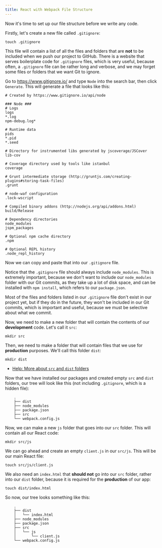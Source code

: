 ```yaml
---
title: React with Webpack File Structure
---
```

Now it's time to set up our file structure before we write any code.

Firstly, let's create a new file called `.gitignore`:

```shell
touch .gitignore
```

This file will contain a list of all the files and folders that are **not** to be included when we push our project to GitHub. There is a website that serves boilerplate code for `.gitignore` files, which is very useful, because often, a `.gitignore` file can be rather long and verbose, and we may forget some files or folders that we want Git to ignore.

Go to <a href='https://www.gitignore.io/' target='_blank' rel='nofollow'>https://www.gitignore.io/</a> and type `Node` into the search bar, then click `Generate`. This will generate a file that looks like this:

```git
# Created by https://www.gitignore.io/api/node

### Node ###
# Logs
logs
*.log
npm-debug.log*

# Runtime data
pids
*.pid
*.seed

# Directory for instrumented libs generated by jscoverage/JSCover
lib-cov

# Coverage directory used by tools like istanbul
coverage

# Grunt intermediate storage (http://gruntjs.com/creating-plugins#storing-task-files)
.grunt

# node-waf configuration
.lock-wscript

# Compiled binary addons (http://nodejs.org/api/addons.html)
build/Release

# Dependency directories
node_modules
jspm_packages

# Optional npm cache directory
.npm

# Optional REPL history
.node_repl_history
```

Now we can copy and paste that into our `.gitignore` file.

Notice that the `.gitignore` file should always include `node_modules`. This is extremely important, because we don't want to include our `node_modules` folder with our Git commits, as they take up a lot of disk space, and can be installed with `npm install`, which refers to our `package.json`.

Most of the files and folders listed in our `.gitignore` file don't exist in our project yet, but if they do in the future, they won't be included in our Git commits, which is important and useful, because we must be selective about what we commit.

Now, we need to make a new folder that will contain the contents of our **development** code. Let's call it `src`:

```shell
mkdir src
```

Then, we need to make a folder that will contain files that we use for **production** purposes. We'll call this folder `dist`:

```shell
mkdir dist
```

*   <a href='http://stackoverflow.com/questions/23730882/what-is-the-role-of-src-and-dist-folders/23731040#23731040' target='_blank' rel='nofollow'>Help: More about `src` and `dist` folders</a>

Now that we have installed our packages and created empty `src` and `dist` folders, our tree will look like this (not including `.gitignore`, which is a hidden file):

```shell
    .
    ├── dist
    ├── node_modules
    ├── package.json
    ├── src
    └── webpack.config.js
```

Now, we can make a new `js` folder that goes into our `src` folder. This will contain all our React code:

```shell
mkdir src/js
```

We can go ahead and create an empty `client.js` in our `src/js`. This will be our main React file:

```shell
touch src/js/client.js
```

We also need an `index.html` that **should not** go into our `src` folder, rather into our `dist` folder, because it is required for the **production** of our app:

```shell
touch dist/index.html
```

So now, our tree looks something like this:

```shell
    .
    ├── dist
    │   └── index.html
    ├── node_modules
    ├── package.json
    ├── src
    │   └── js
    │       └── client.js
    └── webpack.config.js
```
